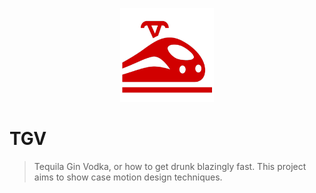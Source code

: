 <p align='center'>
  <img src="./public/pwa-512x512.png" width="150"/>
</p>

# TGV

> Tequila Gin Vodka, or how to get drunk blazingly fast. This project aims to show case motion design techniques.
